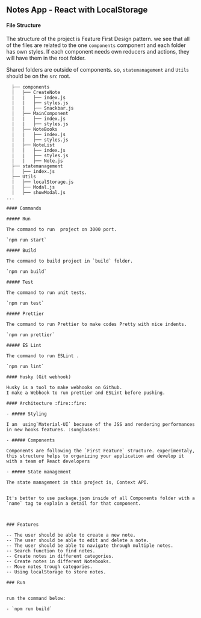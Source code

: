 ## Notes App - React with LocalStorage

#### File Structure 

The structure of the project is Feature First Design pattern.
we see that all of the files are related to the one `components` component and each folder has own styles.
If each component needs own reducers and actions, they will have them in the root folder.

Shared folders are outside of components.
so, `statemanagement` and `Utils` should be on the `src` root.

```
  ├── components
  |   ├── CreateNote
  |   |   ├── index.js
  |   |   ├── styles.js
  |   |   ├── Snackbar.js
  |   ├── MainComponent
  |   |   ├── index.js
  |   |   ├── styles.js
  |   ├── NoteBooks
  |   |   ├── index.js
  |   |   ├── styles.js
  |   ├── NoteList
  |   |   ├── index.js
  |   |   ├── styles.js
  |   |   ├── Note.js
  ├── statemanagement
  |   ├── index.js
  ├── Utils
  |   ├── localStorage.js
  |   ├── Modal.js
  |   ├── showModal.js
...

#### Commands

##### Run

The command to run  project on 3000 port.

`npm run start`

##### Build

The command to build project in `build` folder.

`npm run build`

##### Test

The command to run unit tests.

`npm run test`

##### Prettier

The command to run Prettier to make codes Pretty with nice indents.

`npm run prettier`

##### ES Lint

The command to run ESLint .

`npm run lint`

#### Husky (Git webhook) 

Husky is a tool to make webhooks on Github.
I make a Webhook to run prettier and ESLint before pushing.

#### Architecture :fire::fire:

- ##### Styling 

I am  using`Material-UI` because of the JSS and rendering performances in new hooks features. :sunglasses:

- ##### Components 

Components are following the `First Feature` structure. experimentaly, this structure helps to organizing your application and develop it with a team of React developers

- ##### State management 

The state management in this project is, Context API.


It's better to use package.json inside of all Components folder with a `name` tag to explain a detail for that component.



### Features 

-- The user should be able to create a new note.
-- The user should be able to edit and delete a note.
-- The user should be able to navigate through multiple notes.
-- Search function to find notes.
-- Create notes in different categories.
-- Create notes in different Notebooks.
-- Move notes trough categories.
-- Using localStorage to store notes.

### Run 


run the command below:

- `npm run build`



